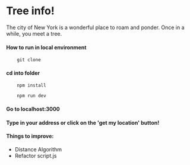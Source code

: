 # Tree info!

The city of New York is a wonderful place to roam and ponder. Once in a while, you meet a tree.

#### How to run in local environment

```
    git clone
```

#### cd into folder

```
    npm install

    npm run dev
```

#### Go to localhost:3000

#### Type in your address or click on the 'get my location' button!

#### Things to improve:

* Distance Algorithm
* Refactor script.js
